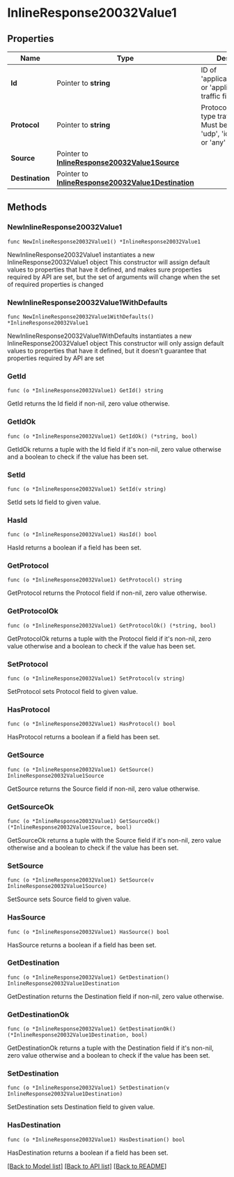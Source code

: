 # InlineResponse20032Value1

## Properties

Name | Type | Description | Notes
------------ | ------------- | ------------- | -------------
**Id** | Pointer to **string** | ID of &#39;applicationCategory&#39; or &#39;application&#39; type traffic filter | [optional] 
**Protocol** | Pointer to **string** | Protocol of &#39;custom&#39; type traffic filter. Must be one of: &#39;tcp&#39;, &#39;udp&#39;, &#39;icmp&#39;, &#39;icmp6&#39; or &#39;any&#39; | [optional] 
**Source** | Pointer to [**InlineResponse20032Value1Source**](InlineResponse20032Value1Source.md) |  | [optional] 
**Destination** | Pointer to [**InlineResponse20032Value1Destination**](InlineResponse20032Value1Destination.md) |  | [optional] 

## Methods

### NewInlineResponse20032Value1

`func NewInlineResponse20032Value1() *InlineResponse20032Value1`

NewInlineResponse20032Value1 instantiates a new InlineResponse20032Value1 object
This constructor will assign default values to properties that have it defined,
and makes sure properties required by API are set, but the set of arguments
will change when the set of required properties is changed

### NewInlineResponse20032Value1WithDefaults

`func NewInlineResponse20032Value1WithDefaults() *InlineResponse20032Value1`

NewInlineResponse20032Value1WithDefaults instantiates a new InlineResponse20032Value1 object
This constructor will only assign default values to properties that have it defined,
but it doesn't guarantee that properties required by API are set

### GetId

`func (o *InlineResponse20032Value1) GetId() string`

GetId returns the Id field if non-nil, zero value otherwise.

### GetIdOk

`func (o *InlineResponse20032Value1) GetIdOk() (*string, bool)`

GetIdOk returns a tuple with the Id field if it's non-nil, zero value otherwise
and a boolean to check if the value has been set.

### SetId

`func (o *InlineResponse20032Value1) SetId(v string)`

SetId sets Id field to given value.

### HasId

`func (o *InlineResponse20032Value1) HasId() bool`

HasId returns a boolean if a field has been set.

### GetProtocol

`func (o *InlineResponse20032Value1) GetProtocol() string`

GetProtocol returns the Protocol field if non-nil, zero value otherwise.

### GetProtocolOk

`func (o *InlineResponse20032Value1) GetProtocolOk() (*string, bool)`

GetProtocolOk returns a tuple with the Protocol field if it's non-nil, zero value otherwise
and a boolean to check if the value has been set.

### SetProtocol

`func (o *InlineResponse20032Value1) SetProtocol(v string)`

SetProtocol sets Protocol field to given value.

### HasProtocol

`func (o *InlineResponse20032Value1) HasProtocol() bool`

HasProtocol returns a boolean if a field has been set.

### GetSource

`func (o *InlineResponse20032Value1) GetSource() InlineResponse20032Value1Source`

GetSource returns the Source field if non-nil, zero value otherwise.

### GetSourceOk

`func (o *InlineResponse20032Value1) GetSourceOk() (*InlineResponse20032Value1Source, bool)`

GetSourceOk returns a tuple with the Source field if it's non-nil, zero value otherwise
and a boolean to check if the value has been set.

### SetSource

`func (o *InlineResponse20032Value1) SetSource(v InlineResponse20032Value1Source)`

SetSource sets Source field to given value.

### HasSource

`func (o *InlineResponse20032Value1) HasSource() bool`

HasSource returns a boolean if a field has been set.

### GetDestination

`func (o *InlineResponse20032Value1) GetDestination() InlineResponse20032Value1Destination`

GetDestination returns the Destination field if non-nil, zero value otherwise.

### GetDestinationOk

`func (o *InlineResponse20032Value1) GetDestinationOk() (*InlineResponse20032Value1Destination, bool)`

GetDestinationOk returns a tuple with the Destination field if it's non-nil, zero value otherwise
and a boolean to check if the value has been set.

### SetDestination

`func (o *InlineResponse20032Value1) SetDestination(v InlineResponse20032Value1Destination)`

SetDestination sets Destination field to given value.

### HasDestination

`func (o *InlineResponse20032Value1) HasDestination() bool`

HasDestination returns a boolean if a field has been set.


[[Back to Model list]](../README.md#documentation-for-models) [[Back to API list]](../README.md#documentation-for-api-endpoints) [[Back to README]](../README.md)



